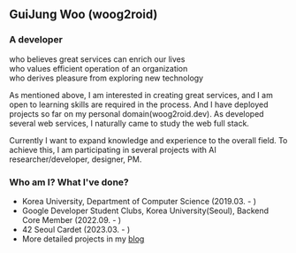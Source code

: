 ## GuiJung Woo (woog2roid)

### A developer 
who believes great services can enrich our lives  
who values efficient operation of an organization  
who derives pleasure from exploring new technology

As mentioned above, I am interested in creating great services, and I am open to learning skills are required in the process. And I have deployed projects so far on my personal domain(woog2roid.dev). As developed several web services, I naturally came to study the web full stack.

Currently I want to expand knowledge and experience to the overall field. To achieve this, I am participating in several projects with AI researcher/developer, designer, PM. 

### Who am I? What I've done?

- Korea University, Department of Computer Science (2019.03. - )
- Google Developer Student Clubs, Korea University(Seoul), Backend Core Member (2022.09. - )
- 42 Seoul Cardet (2023.03. - )
- More detailed projects in my [blog](https://woog2roid.dev)